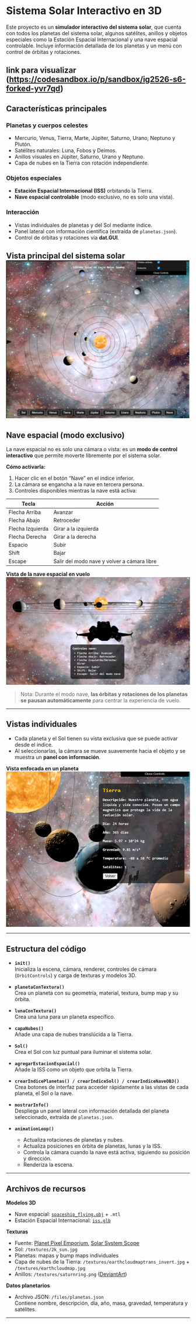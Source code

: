 # Sistema Solar Interactivo en 3D

Este proyecto es un **simulador interactivo del sistema solar**, que cuenta con todos los planetas del sistema solar, algunos satélites, anillos y objetos especiales como la Estación Espacial Internacional y una nave espacial controlable. Incluye información detallada de los planetas y un menú con control de órbitas y rotaciones.

link para visualizar (https://codesandbox.io/p/sandbox/ig2526-s6-forked-yvr7qd)
---

## Características principales

### Planetas y cuerpos celestes
- Mercurio, Venus, Tierra, Marte, Júpiter, Saturno, Urano, Neptuno y Plutón.
- Satélites naturales: Luna, Fobos y Deimos.
- Anillos visuales en Júpiter, Saturno, Urano y Neptuno.
- Capa de nubes en la Tierra con rotación independiente.

### Objetos especiales
- **Estación Espacial Internacional (ISS)** orbitando la Tierra.
- **Nave espacial controlable** (modo exclusivo, no es solo una vista).

### Interacción
- Vistas individuales de planetas y del Sol mediante índice.
- Panel lateral con información científica (extraída de `planetas.json`).
- Control de órbitas y rotaciones vía **dat.GUI**.

**Vista principal del sistema solar**  
   ![Vista principal](vista_principal.png)
---

## Nave espacial (modo exclusivo)
La nave espacial no es solo una cámara o vista: es un **modo de control interactivo** que permite moverte libremente por el sistema solar.

**Cómo activarla:**
1. Hacer clic en el botón “Nave” en el índice inferior.
2. La cámara se engancha a la nave en tercera persona.
3. Controles disponibles mientras la nave está activa:

| Tecla        | Acción                    |
|-------------|---------------------------|
| Flecha Arriba | Avanzar                  |
| Flecha Abajo  | Retroceder               |
| Flecha Izquierda | Girar a la izquierda   |
| Flecha Derecha  | Girar a la derecha     |
| Espacio      | Subir                    |
| Shift        | Bajar                    |
| Escape       | Salir del modo nave y volver a cámara libre |

**Vista de la nave espacial en vuelo**  
   ![Vista nave](vista_nave.png)

> Nota: Durante el modo nave, **las órbitas y rotaciones de los planetas se pausan automáticamente** para centrar la experiencia de vuelo.

---

## Vistas individuales
- Cada planeta y el Sol tienen su vista exclusiva que se puede activar desde el índice.  
- Al seleccionarlas, la cámara se mueve suavemente hacia el objeto y se muestra un **panel con información**.

**Vista enfocada en un planeta**  
   ![Vista planeta](vista_planeta.png)

---

## Estructura del código

- **`init()`**  
  Inicializa la escena, cámara, renderer, controles de cámara (`OrbitControls`) y carga de texturas y modelos 3D.

- **`planetaConTextura()`**  
  Crea un planeta con su geometría, material, textura, bump map y su órbita.

- **`lunaConTextura()`**  
  Crea una luna para un planeta específico.

- **`capaNubes()`**  
  Añade una capa de nubes translúcida a la Tierra.

- **`Sol()`**  
  Crea el Sol con luz puntual para iluminar el sistema solar.

- **`agregarEstacionEspacial()`**  
  Añade la ISS como un objeto que orbita la Tierra.

- **`crearIndicePlanetas() / crearIndiceSol() / crearIndiceNaveOBJ()`**  
  Crea botones de interfaz para acceder rápidamente a las vistas de cada planeta, el Sol o la nave.

- **`mostrarInfo()`**  
  Despliega un panel lateral con información detallada del planeta seleccionado, extraída de `planetas.json`.

- **`animationLoop()`**  
  - Actualiza rotaciones de planetas y nubes.  
  - Actualiza posiciones en órbita de planetas, lunas y la ISS.  
  - Controla la cámara cuando la nave está activa, siguiendo su posición y dirección.  
  - Renderiza la escena.

---

## Archivos de recursos

**Modelos 3D**
- Nave espacial: [`spaceship_flying.obj`](https://free3d.com/3d-model/kameri-explorer-57154.html) + `.mtl`
- Estación Espacial Internacional: [`iss.glb`](https://science.nasa.gov/3d-resources/international-space-station-iss-b/)

**Texturas**
- Fuente: [Planet Pixel Emporium](https://planetpixelemporium.com/), [Solar System Scope](https://www.solarsystemscope.com/)
- Sol: `/textures/2k_sun.jpg`
- Planetas: mapas y bump maps individuales
- Capa de nubes de la Tierra: `/textures/earthcloudmaptrans_invert.jpg` + `/textures/earthcloudmap.jpg`
- Anillos: `/textures/saturnring.png` ([DeviantArt](https://www.deviantart.com/alpha-element/art/Stock-Image-Saturn-Rings-393767006))

**Datos planetarios**
- Archivo JSON: `/files/planetas.json`  
  Contiene nombre, descripción, día, año, masa, gravedad, temperatura y satélites.

---
